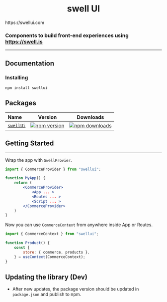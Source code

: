 <h1 align="center"> swell UI </h1>
https://swellui.com

### Components to build front-end experiences using https://swell.is

---
## Documentation

### Installing

`npm install swellui`

## Packages

| Name                                                                                                                 |                                                              Version                                                              |                                                              Downloads                                                               |
| :------------------------------------------------------------------------------------------------------------------- | :-------------------------------------------------------------------------------------------------------------------------------: | :----------------------------------------------------------------------------------------------------------------------------------: |
| [`swellUi`](https://github.com/BigCTO/swellui/)             |       [![npm version](https://img.shields.io/npm/v/swellui)](https://www.npmjs.com/package/swellui)       |       [![npm downloads](https://img.shields.io/npm/dt/swellui)](https://www.npmjs.com/package/swellui)       |



## Getting Started
---

Wrap the app with `SwellProvier`.
```jsx
import { CommerceProvider } from "swellui";

function MyApp() {
    return (
        <CommerceProvider>
            <App ... >
            <Routes ... >
            <Script ... >
        </CommerceProvider>
    )
}
```
Now you can use `CommerceContext` from anywhere inside App or Routes.
```jsx
import { CommerceContext } from "swellui";

function Product() {
    const {
        store: { commerce, products },
    } = useContext(CommerceContext);
}
```

## Updating the library (Dev)
- After new updates, the package version should be updated in `package.json` and publish to npm.
